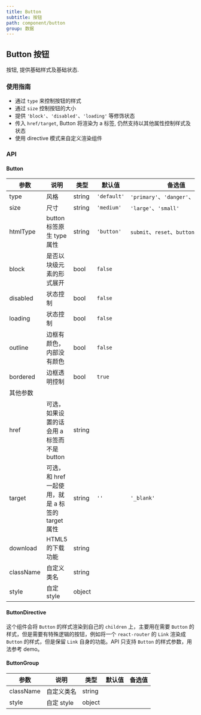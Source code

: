 ```yaml
---
title: Button
subtitle: 按钮
path: component/button
group: 数据
---
```


## Button 按钮

按钮, 提供基础样式及基础状态.

### 使用指南

- 通过 `type` 来控制按钮的样式
- 通过 `size` 控制按钮的大小
- 提供 `'block'`、`'disabled'`、`'loading'` 等修饰状态
- 传入 `href/target`, Button 将渲染为 a 标签, 仍然支持以其他属性控制样式及状态
- 使用 directive 模式来自定义渲染组件

### API

#### Button

| 参数      | 说明                                              | 类型   | 默认值      | 备选值                               |
| --------- | ------------------------------------------------- | ------ | ----------- | ------------------------------------ |
| type      | 风格                                              | string | `'default'` | `'primary'`、`'danger'`、`'success'` |
| size      | 尺寸                                              | string | `'medium'`  | `'large'`、`'small'`                 |
| htmlType  | button 标签原生 type 属性                         | string | `'button'`  | `submit`、`reset`、`button`          |
| block     | 是否以块级元素的形式展开                          | bool   | `false`     |                                      |
| disabled  | 状态控制                                          | bool   | `false`     |                                      |
| loading   | 状态控制                                          | bool   | `false`     |                                      |
| outline   | 边框有颜色，内部没有颜色                          | bool   | `false`     |                                      |
| bordered  | 边框透明控制                                      | bool   | `true`      |                                      |
| 其他参数  |                                                   |        |             |                                      |
| href      | 可选，如果设置的话会用 a 标签而不是 button        | string |             |                                      |
| target    | 可选，和 href 一起使用，就是 a 标签的 target 属性 | string | `''`        | `'_blank'`                           |
| download  | HTML5 的下载功能                                  | string |             |                                      |
| className | 自定义类名                                        | string |             |                                      |
| style     | 自定 style                                        | object |             |                                      |

#### ButtonDirective

这个组件会将 `Button` 的样式渲染到自己的 `children` 上，主要用在需要 `Button` 的样式，但是需要有特殊逻辑的按钮，例如将一个 `react-router` 的 `Link` 渲染成 `Button` 的样式，但是保留 `Link` 自身的功能。API 只支持 `Button` 的样式参数，用法参考 demo。

#### ButtonGroup

| 参数      | 说明       | 类型   | 默认值   | 备选值 |
| --------- | ---------- | ------ | -------- | ------ |
| className | 自定义类名 | string |          |        |
| style     | 自定 style | object |          |        |
